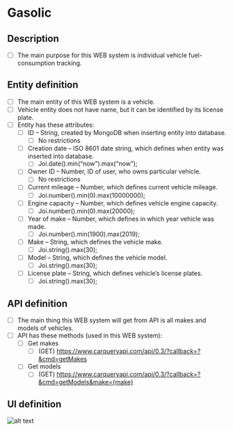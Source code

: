 # Gasolic
## Description
- [ ] The main purpose for this WEB system is individual vehicle fuel-consumption tracking.

## Entity definition
- [ ] The main entity of this WEB system is a vehicle.
- [ ] Vehicle entity does not have name, but it can be identified by its license plate.
- [ ] Entity has these attributes:
    - [ ] ID – String, created by MongoDB when inserting entity into database.
        - [ ] No restrictions
    - [ ] Creation date – ISO 8601 date string, which defines when entity was inserted into database.
        - [ ] Joi.date().min(“now”).max(“now”);
    - [ ] Owner ID – Number, ID of user, who owns particular vehicle.
        - [ ] No restrictions
    - [ ] Current mileage – Number, which defines current vehicle mileage.
        - [ ] Joi.number().min(0).max(10000000);
    - [ ] Engine capacity – Number, which defines vehicle engine capacity.
        - [ ] Joi.number().min(0).max(20000);
    - [ ] Year of make – Number, which defines in which year vehicle was made.
        - [ ] Joi.number().min(1900).max(2019);
    - [ ] Make – String, which defines the vehicle make.
        - [ ] Joi.string().max(30);
    - [ ] Model – String, which defines the vehicle model.
        - [ ] Joi.string().max(30);
    - [ ] License plate – String, which defines vehicle’s license plates.
        - [ ] Joi.string().max(30);

## API definition
- [ ] The main thing this WEB system will get from API is all makes and models of vehicles.
- [ ] API has these methods (used in this WEB system):
    - [ ] Get makes
        - [ ] (GET) https://www.carqueryapi.com/api/0.3/?callback=?&cmd=getMakes
    - [ ] Get models
        - [ ] (GET) https://www.carqueryapi.com/api/0.3/?callback=?&cmd=getModels&make={make}
## UI definition
![alt text](https://raw.githubusercontent.com/username/projectname/branch/path/to/img.png)

